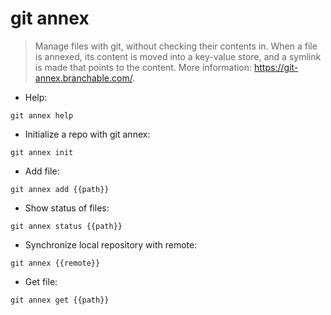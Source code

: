 # git annex

> Manage files with git, without checking their contents in.
> When a file is annexed, its content is moved into a key-value store, and a symlink is made that points to the content.
> More information: <https://git-annex.branchable.com/>.

- Help:

`git annex help`

- Initialize a repo with git annex:

`git annex init`

- Add file:

`git annex add {{path}}`

- Show status of files:

`git annex status {{path}}`

- Synchronize local repository with remote:

`git annex {{remote}}`

- Get file:

`git annex get {{path}}`
